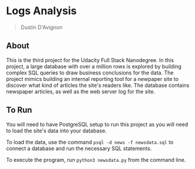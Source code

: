 # Logs Analysis

> Dustin D'Avignon

## About

This is the third project for the Udacity Full Stack Nanodegree. In this project, a large database with over a million rows is explored by building complex SQL queries to draw business conclusions for the data. The project mimics building an internal reporting tool for a newpaper site to discover what kind of articles the site's readers like. The database contains newspaper articles, as well as the web server log for the site.

## To Run

You will need to have PostgreSQL setup to run this project as you will need to load the site's data into your database.

To load the data, use the command `psql -d news -f newsdata.sql` to connect a database and run the necessary SQL statements.

To execute the program, run `python3 newsdata.py` from the command line.